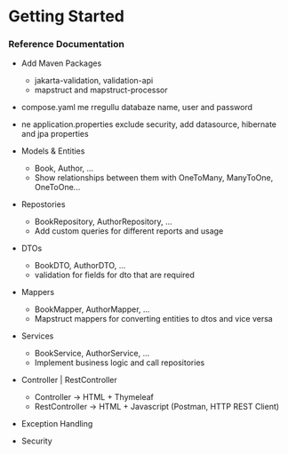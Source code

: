 # Getting Started

### Reference Documentation

* Add Maven Packages 
  * jakarta-validation, validation-api
  * mapstruct and mapstruct-processor
* compose.yaml me rregullu databaze name, user and password
* ne application.properties exclude security, add datasource, hibernate and jpa properties
* Models & Entities
  * Book, Author, ...
  * Show relationships between them with OneToMany, ManyToOne, OneToOne...
* Repostories
  * BookRepository, AuthorRepository, ...
  * Add custom queries for different reports and usage
* DTOs
  * BookDTO, AuthorDTO, ...
  * validation for fields for dto that are required 
* Mappers
  * BookMapper, AuthorMapper, ...
  * Mapstruct mappers for converting entities to dtos and vice versa
* Services
  * BookService, AuthorService, ...
  * Implement business logic and call repositories
* Controller | RestController
  * Controller -> HTML + Thymeleaf
  * RestController -> HTML + Javascript (Postman, HTTP REST Client)

* Exception Handling
* Security